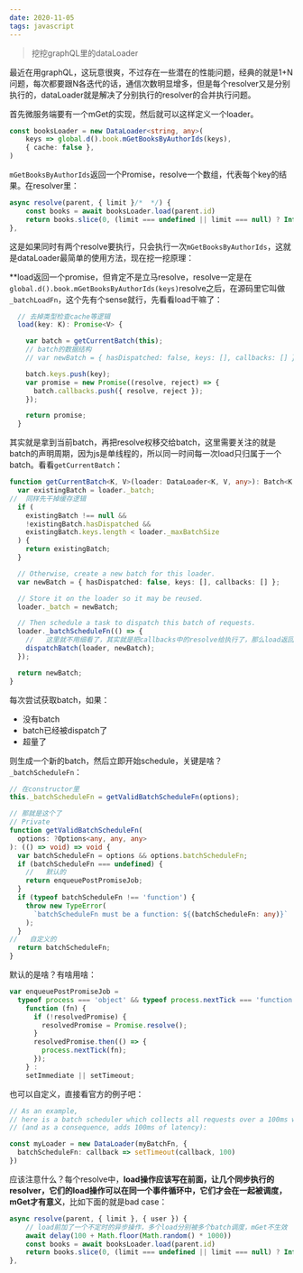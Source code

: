 ```yaml
---
date: 2020-11-05
tags: javascript
---
```


> 挖挖graphQL里的dataLoader

最近在用graphQL，这玩意很爽，不过存在一些潜在的性能问题，经典的就是1+N问题，每次都要跟N各迭代的话，通信次数明显增多，但是每个resolver又是分别执行的，dataLoader就是解决了分别执行的resolver的合并执行问题。

首先微服务端要有一个mGet的实现，然后就可以这样定义一个loader。

```ts
const booksLoader = new DataLoader<string, any>(
    keys => global.d().book.mGetBooksByAuthorIds(keys), 
    { cache: false },
)
```

`mGetBooksByAuthorIds`返回一个Promise，resolve一个数组，代表每个key的结果。在resolver里：

```ts
async resolve(parent, { limit }/*  */) {
    const books = await booksLoader.load(parent.id)
    return books.slice(0, (limit === undefined || limit === null) ? Infinity : limit)
},
```

这是如果同时有两个resolve要执行，只会执行一次`mGetBooksByAuthorIds`，这就是dataLoader最简单的使用方法，现在挖一挖原理：

**load返回一个promise，但肯定不是立马resolve，resolve一定是在`global.d().book.mGetBooksByAuthorIds(keys)`resolve之后，在源码里它叫做`_batchLoadFn`，这个先有个sense就行，先看看load干嘛了：

```ts
  // 去掉类型检查cache等逻辑
  load(key: K): Promise<V> {

    var batch = getCurrentBatch(this);
    // batch的数据结构
    // var newBatch = { hasDispatched: false, keys: [], callbacks: [] };

    batch.keys.push(key);
    var promise = new Promise((resolve, reject) => {
      batch.callbacks.push({ resolve, reject });
    });

    return promise;
  }
```

其实就是拿到当前batch，再把resolve权移交给batch，这里需要关注的就是batch的声明周期，因为js是单线程的，所以同一时间每一次load只归属于一个batch。看看`getCurrentBatch`：

```ts
function getCurrentBatch<K, V>(loader: DataLoader<K, V, any>): Batch<K, V> {
  var existingBatch = loader._batch;
//  同样先干掉缓存逻辑
  if (
    existingBatch !== null &&
    !existingBatch.hasDispatched &&
    existingBatch.keys.length < loader._maxBatchSize
  ) {
    return existingBatch;
  }

  // Otherwise, create a new batch for this loader.
  var newBatch = { hasDispatched: false, keys: [], callbacks: [] };

  // Store it on the loader so it may be reused.
  loader._batch = newBatch;

  // Then schedule a task to dispatch this batch of requests.
  loader._batchScheduleFn(() => {
    //   这里就不用细看了，其实就是把callbacks中的resolve给执行了，那么load返回的promise就都resolve了
    dispatchBatch(loader, newBatch);
  });

  return newBatch;
}
```

每次尝试获取batch，如果：

- 没有batch
- batch已经被dispatch了
- 超量了

则生成一个新的batch，然后立即开始schedule，关键是啥？`_batchScheduleFn`：

```ts
// 在constructor里
this._batchScheduleFn = getValidBatchScheduleFn(options);

// 那就是这个了
// Private
function getValidBatchScheduleFn(
  options: ?Options<any, any, any>
): (() => void) => void {
  var batchScheduleFn = options && options.batchScheduleFn;
  if (batchScheduleFn === undefined) {
    //   默认的
    return enqueuePostPromiseJob;
  }
  if (typeof batchScheduleFn !== 'function') {
    throw new TypeError(
      `batchScheduleFn must be a function: ${(batchScheduleFn: any)}`
    );
  }
//   自定义的
  return batchScheduleFn;
}
```

默认的是啥？有啥用啥：

```ts
var enqueuePostPromiseJob =
  typeof process === 'object' && typeof process.nextTick === 'function' ?
    function (fn) {
      if (!resolvedPromise) {
        resolvedPromise = Promise.resolve();
      }
      resolvedPromise.then(() => {
        process.nextTick(fn);
      });
    } :
    setImmediate || setTimeout;
```

也可以自定义，直接看官方的例子吧：

```ts
// As an example, 
// here is a batch scheduler which collects all requests over a 100ms window of time
// (and as a consequence, adds 100ms of latency):

const myLoader = new DataLoader(myBatchFn, {
  batchScheduleFn: callback => setTimeout(callback, 100)
})

```

应该注意什么？每个resolve中，**load操作应该写在前面，让几个同步执行的resolver，它们的load操作可以在同一个事件循环中，它们才会在一起被调度，mGet才有意义**，比如下面的就是bad case：

```ts
async resolve(parent, { limit }, { user }) {
    // load前加了一个不定时的异步操作，多个load分别被多个batch调度，mGet不生效
    await delay(100 + Math.floor(Math.random() * 1000)) 
    const books = await booksLoader.load(parent.id)
    return books.slice(0, (limit === undefined || limit === null) ? Infinity : limit)
},
```